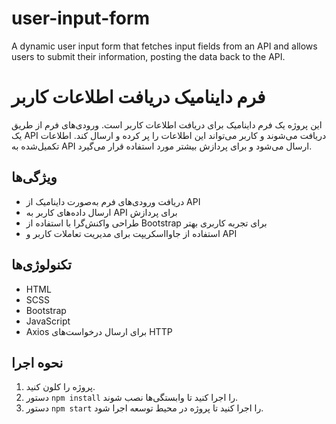 # user-input-form
A dynamic user input form that fetches input fields from an API and allows users to submit their information, posting the data back to the API.

# فرم داینامیک دریافت اطلاعات کاربر

این پروژه یک فرم داینامیک برای دریافت اطلاعات کاربر است. ورودی‌های فرم از طریق یک API دریافت می‌شوند و کاربر می‌تواند این اطلاعات را پر کرده و ارسال کند. اطلاعات تکمیل‌شده به API ارسال می‌شود و برای پردازش بیشتر مورد استفاده قرار می‌گیرد.

## ویژگی‌ها
- دریافت ورودی‌های فرم به‌صورت داینامیک از API
- ارسال داده‌های کاربر به API برای پردازش
- طراحی واکنش‌گرا با استفاده از Bootstrap برای تجربه کاربری بهتر
- استفاده از جاوااسکریپت برای مدیریت تعاملات کاربر و API

## تکنولوژی‌ها
- HTML
- SCSS
- Bootstrap
- JavaScript
- Axios برای ارسال درخواست‌های HTTP

## نحوه اجرا
1. پروژه را کلون کنید.
2. دستور `npm install` را اجرا کنید تا وابستگی‌ها نصب شوند.
3. دستور `npm start` را اجرا کنید تا پروژه در محیط توسعه اجرا شود.
